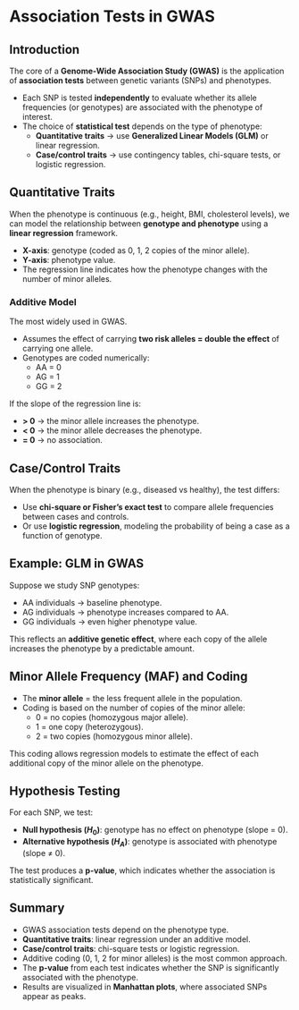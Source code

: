 # Association Tests in GWAS

## Introduction
The core of a **Genome-Wide Association Study (GWAS)** is the application of **association tests** between genetic variants (SNPs) and phenotypes.  

- Each SNP is tested **independently** to evaluate whether its allele frequencies (or genotypes) are associated with the phenotype of interest.  
- The choice of **statistical test** depends on the type of phenotype:  
  - **Quantitative traits** → use **Generalized Linear Models (GLM)** or linear regression.  
  - **Case/control traits** → use contingency tables, chi-square tests, or logistic regression.  

## Quantitative Traits
When the phenotype is continuous (e.g., height, BMI, cholesterol levels), we can model the relationship between **genotype and phenotype** using a **linear regression** framework.  

- **X-axis**: genotype (coded as 0, 1, 2 copies of the minor allele).  
- **Y-axis**: phenotype value.  
- The regression line indicates how the phenotype changes with the number of minor alleles.  

### Additive Model
The most widely used in GWAS.  
- Assumes the effect of carrying **two risk alleles = double the effect** of carrying one allele.  
- Genotypes are coded numerically:  
  - AA = 0  
  - AG = 1  
  - GG = 2  

If the slope of the regression line is:  
- **> 0** → the minor allele increases the phenotype.  
- **< 0** → the minor allele decreases the phenotype.  
- **= 0** → no association.  

## Case/Control Traits
When the phenotype is binary (e.g., diseased vs healthy), the test differs:  

- Use **chi-square or Fisher’s exact test** to compare allele frequencies between cases and controls.  
- Or use **logistic regression**, modeling the probability of being a case as a function of genotype.  

## Example: GLM in GWAS
Suppose we study SNP genotypes:  
- AA individuals → baseline phenotype.  
- AG individuals → phenotype increases compared to AA.  
- GG individuals → even higher phenotype value.  

This reflects an **additive genetic effect**, where each copy of the allele increases the phenotype by a predictable amount.  

## Minor Allele Frequency (MAF) and Coding
- The **minor allele** = the less frequent allele in the population.  
- Coding is based on the number of copies of the minor allele:  
  - 0 = no copies (homozygous major allele).  
  - 1 = one copy (heterozygous).  
  - 2 = two copies (homozygous minor allele).  

This coding allows regression models to estimate the effect of each additional copy of the minor allele on the phenotype.  

## Hypothesis Testing
For each SNP, we test:  

- **Null hypothesis ($H_0$)**: genotype has no effect on phenotype (slope = 0).  
- **Alternative hypothesis ($H_A$)**: genotype is associated with phenotype (slope ≠ 0).  

The test produces a **p-value**, which indicates whether the association is statistically significant.  

## Summary
- GWAS association tests depend on the phenotype type.  
- **Quantitative traits**: linear regression under an additive model.  
- **Case/control traits**: chi-square tests or logistic regression.  
- Additive coding (0, 1, 2 for minor alleles) is the most common approach.  
- The **p-value** from each test indicates whether the SNP is significantly associated with the phenotype.  
- Results are visualized in **Manhattan plots**, where associated SNPs appear as peaks.  

